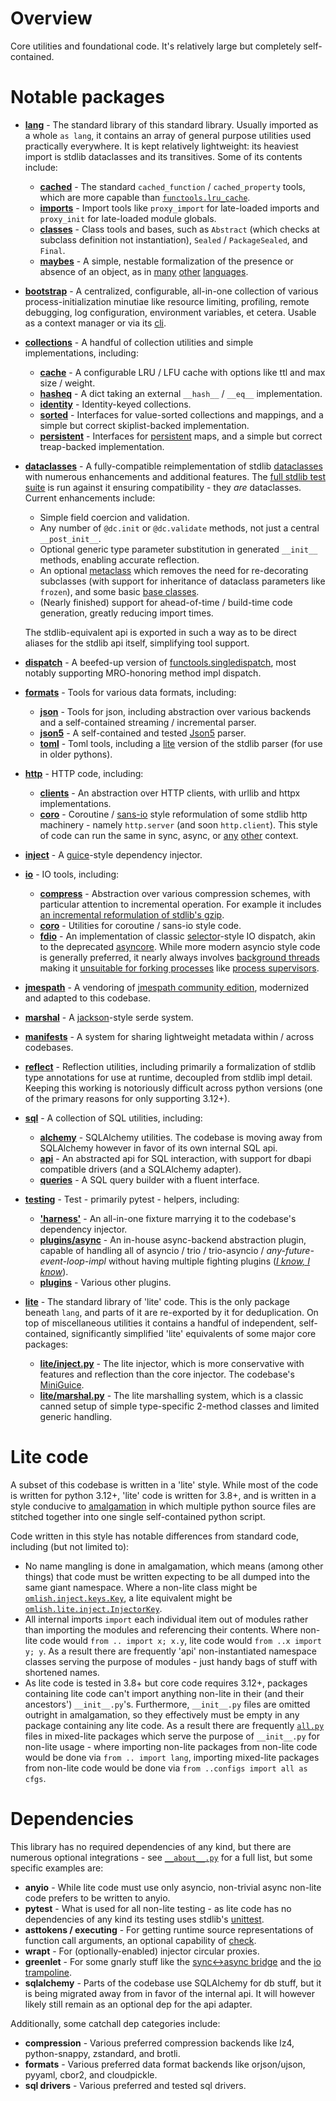 # Overview

Core utilities and foundational code. It's relatively large but completely self-contained.

# Notable packages

- **[lang](lang)** - The standard library of this standard library. Usually imported as a whole `as lang`, it contains
  an array of general purpose utilities used practically everywhere. It is kept relatively lightweight: its heaviest
  import is stdlib dataclasses and its transitives. Some of its contents include:

  - **[cached](lang/cached)** - The standard `cached_function` / `cached_property` tools, which are more capable than
    [`functools.lru_cache`](https://docs.python.org/3/library/functools.html#functools.lru_cache).
  - **[imports](lang/imports.py)** - Import tools like `proxy_import` for late-loaded imports and `proxy_init` for
    late-loaded module globals.
  - **[classes](lang/classes)** - Class tools and bases, such as `Abstract` (which checks at subclass definition not
    instantiation), `Sealed` / `PackageSealed`, and `Final`.
  - **[maybes](lang/maybes.py)** - A simple, nestable formalization of the presence or absence of an object, as in
    [many](https://en.cppreference.com/w/cpp/utility/optional)
    [other](https://docs.oracle.com/javase/8/docs/api/java/util/Optional.html)
    [languages](https://doc.rust-lang.org/std/option/).

- **[bootstrap](bootstrap)** - A centralized, configurable, all-in-one collection of various process-initialization
  minutiae like resource limiting, profiling, remote debugging, log configuration, environment variables, et cetera.
  Usable as a context manager or via its [cli](bootstrap/main.py).

- **[collections](collections)** - A handful of collection utilities and simple implementations, including:

  - **[cache](collections/cache)** - A configurable LRU / LFU cache with options like ttl and  max size / weight.
  - **[hasheq](collections/hasheq.py)** - A dict taking an external `__hash__` / `__eq__` implementation.
  - **[identity](collections/identity.py)** - Identity-keyed collections.
  - **[sorted](collections/sorted)** - Interfaces for value-sorted collections and mappings, and a simple but correct
    skiplist-backed implementation.
  - **[persistent](collections/persistent)** - Interfaces for
    [persistent](https://en.wikipedia.org/wiki/Persistent_data_structure) maps, and a simple but correct treap-backed
    implementation.

- **[dataclasses](dataclasses)** - A fully-compatible reimplementation of stdlib
  [dataclasses](https://docs.python.org/3/library/dataclasses.html) with numerous enhancements and additional features.
  The [full stdlib test suite](dataclasses/tests/cpython) is run against it ensuring compatibility - they *are*
  dataclasses. Current enhancements include:

  - Simple field coercion and validation.
  - Any number of `@dc.init` or `@dc.validate` methods, not just a central `__post_init__`.
  - Optional generic type parameter substitution in generated `__init__` methods, enabling accurate reflection.
  - An optional [metaclass](dataclasses/metaclass) which removes the need for re-decorating subclasses (with support for
    inheritance of dataclass parameters like `frozen`), and some basic [base classes](dataclasses/metaclass/bases.py).
  - (Nearly finished) support for ahead-of-time / build-time code generation, greatly reducing import times.

  The stdlib-equivalent api is exported in such a way as to be direct aliases for the stdlib api itself, simplifying
  tool support.

- **[dispatch](dispatch)** - A beefed-up version of
  [functools.singledispatch](https://docs.python.org/3/library/functools.html#functools.singledispatch), most notably
  supporting MRO-honoring method impl dispatch.

- **[formats](formats)** - Tools for various data formats, including:

  - **[json](formats/json)** - Tools for json, including abstraction over various backends and a self-contained
    streaming / incremental parser.
  - **[json5](formats/json5)** - A self-contained and tested [Json5](https://json5.org/) parser.
  - **[toml](formats/toml)** - Toml tools, including a [lite](#lite-code) version of the stdlib parser (for use in older
    pythons).

- **[http](http)** - HTTP code, including:

  - **[clients](http/clients)** - An abstraction over HTTP clients, with urllib and httpx implementations.
  - **[coro](http/coro)** - Coroutine / [sans-io](https://sans-io.readthedocs.io/) style reformulation of some stdlib
    http machinery - namely `http.server` (and soon `http.client`). This style of code can run the same in sync, async,
    or [any](https://docs.python.org/3/library/selectors.html) [other](asyncs/bluelet) context.

- **[inject](inject)** - A [guice](https://github.com/google/guice)-style dependency injector.

- **[io](io)** - IO tools, including:

  - **[compress](io/compress)** - Abstraction over various compression schemes, with particular attention to incremental
    operation. For example it includes [an incremental reformulation of stdlib's gzip](io/compress/gzip.py).
  - **[coro](io/coro)** - Utilities for coroutine / sans-io style code.
  - **[fdio](io/fdio)** - An implementation of classic [selector](https://docs.python.org/3/library/selectors.html)-style
    IO dispatch, akin to the deprecated [asyncore](https://docs.python.org/3.11/library/asyncore.html). While more
    modern asyncio style code is generally preferred, it nearly always involves
    [background threads](https://github.com/python/cpython/blob/95d9dea1c4ed1b1de80074b74301cee0b38d5541/Lib/asyncio/unix_events.py#L1349)
    making it [unsuitable for forking processes](https://rachelbythebay.com/w/2011/06/07/forked/) like
    [process supervisors](https://github.com/wrmsr/omlish/tree/master/ominfra/supervisor).

- **[jmespath](specs/jmespath)** - A vendoring of
  [jmespath community edition](https://github.com/jmespath-community/python-jmespath), modernized and adapted to this
  codebase.

- **[marshal](marshal)** - A [jackson](https://github.com/FasterXML/jackson)-style serde system.

- **[manifests](manifests)** - A system for sharing lightweight metadata within / across codebases.

- **[reflect](reflect)** - Reflection utilities, including primarily a formalization of stdlib type annotations for use
  at runtime, decoupled from stdlib impl detail. Keeping this working is notoriously difficult across python versions
  (one of the primary reasons for only supporting 3.12+).

- **[sql](sql)** - A collection of SQL utilities, including:

  - **[alchemy](sql/alchemy)** - SQLAlchemy utilities. The codebase is moving away from SQLAlchemy however in favor of
    its own internal SQL api.
  - **[api](sql/api)** - An abstracted api for SQL interaction, with support for dbapi compatible drivers (and a 
    SQLAlchemy adapter).
  - **[queries](sql/queries)** - A SQL query builder with a fluent interface.

- **[testing](testing)** - Test - primarily pytest - helpers, including:

  - **['harness'](testing/pytest/inject/harness.py)** - An all-in-one fixture marrying it to the codebase's dependency
    injector.
  - **[plugins/async](testing/pytest/plugins/asyncs)** - An in-house async-backend abstraction plugin, capable of
    handling all of asyncio / trio / trio-asyncio / *any-future-event-loop-impl* without having multiple fighting
    plugins (*[I know, I know](https://xkcd.com/927/)*).
  - **[plugins](testing/pytest/plugins)** - Various other plugins.

- **[lite](lite)** - The standard library of 'lite' code. This is the only package beneath `lang`, and parts of it are
  re-exported by it for deduplication. On top of miscellaneous utilities it contains a handful of independent,
  self-contained, significantly simplified 'lite' equivalents of some major core packages:

  - **[lite/inject.py](lite/inject.py)** - The lite injector, which is more conservative with features and reflection
    than the core injector. The codebase's
    [MiniGuice](https://github.com/google/guice/commit/70248eafa90cd70a68b293763e53f6aec656e73c).
  - **[lite/marshal.py](lite/marshal.py)** - The lite marshalling system, which is a classic canned setup of simple
    type-specific 2-method classes and limited generic handling.

# Lite code

A subset of this codebase is written in a 'lite' style. While most of the code is written for python 3.12+, 'lite' code
is written for 3.8+, and is written in a style conducive to
[amalgamation](https://github.com/wrmsr/omlish/tree/master/omdev#amalgamation) in which multiple python source files are
stitched together into one single self-contained python script.

Code written in this style has notable differences from standard code, including (but not limited to):

- No name mangling is done in amalgamation, which means (among other things) that code must be written expecting to be
  all dumped into the same giant namespace. Where a non-lite class might be [`omlish.inject.keys.Key`](inject/keys.py),
  a lite equivalent might be [`omlish.lite.inject.InjectorKey`](lite/inject.py).
- All internal imports `import` each individual item out of modules rather than importing the modules and referencing
  their contents. Where non-lite code would `from .. import x; x.y`, lite code would `from ..x import y; y`. As a result
  there are frequently 'api' non-instantiated namespace classes serving the purpose of modules - just handy bags of
  stuff with shortened names.
- As lite code is tested in 3.8+ but core code requires 3.12+, packages containing lite code can't import anything
  non-lite in their (and their ancestors') `__init__.py`'s. Furthermore, `__init__.py` files are omitted outright in
  amalgamation, so they effectively must be empty in any package containing any lite code. As a result there are
  frequently [`all.py`](configs/all.py) files in mixed-lite packages which serve the purpose of `__init__.py` for
  non-lite usage - where importing non-lite packages from non-lite code would be done via `from .. import lang`,
  importing mixed-lite packages from non-lite code would be done via `from ..configs import all as cfgs`.

# Dependencies

This library has no required dependencies of any kind, but there are numerous optional integrations - see
[`__about__.py`](__about__.py) for a full list, but some specific examples are:

- **anyio** - While lite code must use only asyncio, non-trivial async non-lite code prefers to be written to anyio.
- **pytest** - What is used for all non-lite testing - as lite code has no dependencies of any kind its testing uses
  stdlib's [unittest](https://docs.python.org/3/library/unittest.html).
- **asttokens / executing** - For getting runtime source representations of function call arguments, an optional
  capability of [check](check.py).
- **wrapt** - For (optionally-enabled) injector circular proxies.
- **greenlet** - For some gnarly stuff like the [sync<->async bridge](asyncs/bridge.py) and the
  [io trampoline](io/trampoline.py).
- **sqlalchemy** - Parts of the codebase use SQLAlchemy for db stuff, but it is being migrated away from in favor of the
  internal api. It will however likely still remain as an optional dep for the api adapter.

Additionally, some catchall dep categories include:

- **compression** - Various preferred compression backends like lz4, python-snappy, zstandard, and brotli.
- **formats** - Various preferred data format backends like orjson/ujson, pyyaml, cbor2, and cloudpickle.
- **sql drivers** - Various preferred and tested sql drivers.
